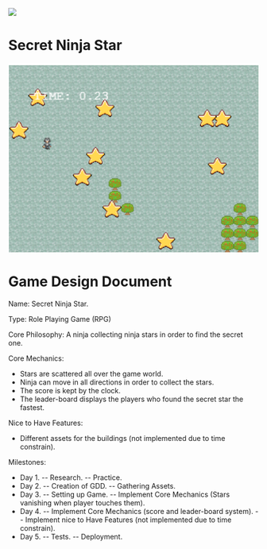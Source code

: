 ![](https://img.shields.io/badge/Microverse-blueviolet)

# Secret Ninja Star

![screenshot](./Screenshot.png)

# Game Design Document

Name: Secret Ninja Star.

Type: Role Playing Game (RPG)

Core Philosophy: A ninja collecting ninja stars in order to find the secret one.


Core Mechanics:

- Stars are scattered all over the game world.
- Ninja can move in all directions in order to collect the stars.
- The score is kept by the clock.
- The leader-board displays the players who found the secret star the fastest.


Nice to Have Features:

- Different assets for the buildings (not implemented due to time constrain).

Milestones:

- Day 1.
 -- Research.
 -- Practice.
- Day 2.
 -- Creation of GDD.
 -- Gathering Assets.
- Day 3.
 -- Setting up Game.
 -- Implement Core Mechanics (Stars vanishing when player touches them).
- Day 4.
 -- Implement Core Mechanics (score and leader-board system).
 -- Implement nice to Have Features (not implemented due to time constrain).
- Day 5.
 -- Tests.
 -- Deployment.

